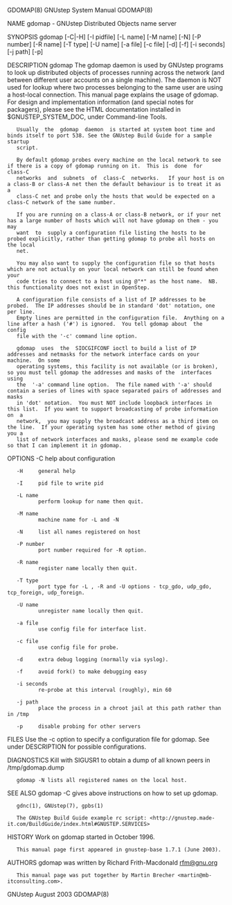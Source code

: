 GDOMAP(8)                                                      GNUstep System Manual                                                     GDOMAP(8)

NAME
       gdomap - GNUstep Distributed Objects name server

SYNOPSIS
       gdomap  [-C|-H]  [-I pidfile] [-L name] [-M name] [-N] [-P number] [-R name] [-T type] [-U name] [-a file] [-c file] [-d] [-f] [-i seconds]
       [-j path] [-p]

DESCRIPTION
       gdomap The gdomap daemon is used by GNUstep programs to look up distributed objects of processes running across the  network  (and  between
       different user accounts on a single machine).  The daemon is NOT used for lookup where two processes belonging to the same user are using a
       host-local connection.  This manual page explains the usage of gdomap.  For design and implementation information (and  special  notes  for
       packagers), please see the HTML documentation installed in $GNUSTEP_SYSTEM_DOC, under Command-line Tools.

       Usually  the  gdomap  daemon  is started at system boot time and binds itself to port 538. See the GNUstep Build Guide for a sample startup
       script.

       By default gdomap probes every machine on the local network to see if there is a copy of gdomap running on it.  This is  done  for  class-C
       networks  and  subnets  of  class-C  networks.   If your host is on a class-B or class-A net then the default behaviour is to treat it as a
       class-C net and probe only the hosts that would be expected on a class-C network of the same number.

       If you are running on a class-A or class-B network, or if your net has a large number of hosts which will not have gdomap on them - you may
       want  to  supply a configuration file listing the hosts to be probed explicitly, rather than getting gdomap to probe all hosts on the local
       net.

       You may also want to supply the configuration file so that hosts which are not actually on your local network can still be found when  your
       code tries to connect to a host using @"*" as the host name.  NB. this functionality does not exist in OpenStep.

       A configuration file consists of a list of IP addresses to be probed.  The IP addresses should be in standard 'dot' notation, one per line.
       Empty lines are permitted in the configuration file.  Anything on a line after a hash ('#') is ignored.  You tell gdomap about  the  config
       file with the '-c' command line option.

       gdomap  uses  the  SIOCGIFCONF ioctl to build a list of IP addresses and netmasks for the network interface cards on your machine.  On some
       operating systems, this facility is not available (or is broken), so you must tell gdomap the addresses and masks of the  interfaces  using
       the  '-a' command line option.  The file named with '-a' should contain a series of lines with space separated pairs of addresses and masks
       in 'dot' notation.  You must NOT include loopback interfaces in this list.  If you want to support broadcasting of probe information  on  a
       network,  you may supply the broadcast address as a third item on the line.  If your operating system has some other method of giving you a
       list of network interfaces and masks, please send me example code so that I can implement it in gdomap.

OPTIONS
       -C     help about configuration

       -H     general help

       -I     pid file to write pid

       -L name
              perform lookup for name then quit.

       -M name
              machine name for -L and -N

       -N     list all names registered on host

       -P number
              port number required for -R option.

       -R name
              register name locally then quit.

       -T type
              port type for -L , -R and -U options - tcp_gdo, udp_gdo, tcp_foreign, udp_foreign.

       -U name
              unregister name locally then quit.

       -a file
              use config file for interface list.

       -c file
              use config file for probe.

       -d     extra debug logging (normally via syslog).

       -f     avoid fork() to make debugging easy

       -i seconds
              re-probe at this interval (roughly), min 60

       -j path
              place the process in a chroot jail at this path rather than in /tmp

       -p     disable probing for other servers

FILES
       Use the -c option to specify a configuration file for gdomap. See under DESCRIPTION for possible configurations.

DIAGNOSTICS
       Kill with SIGUSR1 to obtain a dump of all known peers in /tmp/gdomap.dump

       gdomap -N lists all registered names on the local host.

SEE ALSO
       gdomap -C gives above instructions on how to set up gdomap.

       gdnc(1), GNUstep(7), gpbs(1)

       The GNUstep Build Guide example rc script: <http://gnustep.made-it.com/BuildGuide/index.html#GNUSTEP.SERVICES>

HISTORY
       Work on gdomap started in October 1996.

       This manual page first appeared in gnustep-base 1.7.1 (June 2003).

AUTHORS
       gdomap was written by Richard Frith-Macdonald <rfm@gnu.org>

       This manual page was put together by Martin Brecher <martin@mb-itconsulting.com>.

GNUstep                                                             August 2003                                                          GDOMAP(8)
